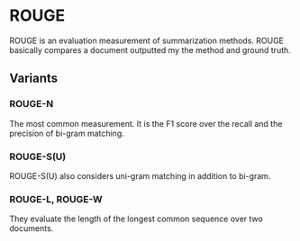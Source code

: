 ROUGE
===========

ROUGE is an evaluation measurement of summarization methods.
ROUGE basically compares a document outputted my the method and ground truth.


## Variants

### ROUGE-N
The most common measurement.
It is the F1 score over the recall and the precision of bi-gram matching.


### ROUGE-S(U)
ROUGE-S(U) also considers uni-gram matching in addition to bi-gram.


### ROUGE-L, ROUGE-W
They evaluate the length of the longest common sequence over two documents.
